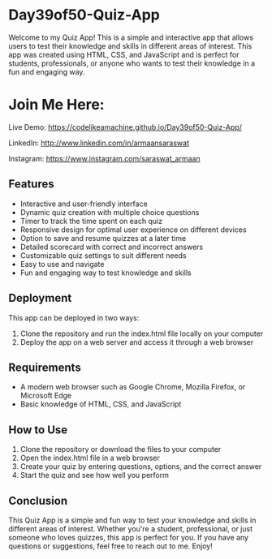 # Day39of50-Quiz-App

Welcome to my Quiz App! This is a simple and interactive app that allows users to test their knowledge and skills in different areas of interest. This app was created using HTML, CSS, and JavaScript and is perfect for students, professionals, or anyone who wants to test their knowledge in a fun and engaging way.

# Join Me Here:

Live Demo: https://codelikeamachine.github.io/Day39of50-Quiz-App/

LinkedIn: http://www.linkedin.com/in/armaansaraswat

Instagram: https://www.instagram.com/saraswat_armaan

## Features

- Interactive and user-friendly interface
- Dynamic quiz creation with multiple choice questions
- Timer to track the time spent on each quiz
- Responsive design for optimal user experience on different devices
- Option to save and resume quizzes at a later time
- Detailed scorecard with correct and incorrect answers
- Customizable quiz settings to suit different needs
- Easy to use and navigate
- Fun and engaging way to test knowledge and skills

## Deployment

This app can be deployed in two ways:

1. Clone the repository and run the index.html file locally on your computer
2. Deploy the app on a web server and access it through a web browser

## Requirements

- A modern web browser such as Google Chrome, Mozilla Firefox, or Microsoft Edge
- Basic knowledge of HTML, CSS, and JavaScript

## How to Use

1. Clone the repository or download the files to your computer
2. Open the index.html file in a web browser
3. Create your quiz by entering questions, options, and the correct answer
4. Start the quiz and see how well you perform

## Conclusion

This Quiz App is a simple and fun way to test your knowledge and skills in different areas of interest. Whether you're a student, professional, or just someone who loves quizzes, this app is perfect for you. If you have any questions or suggestions, feel free to reach out to me. Enjoy!